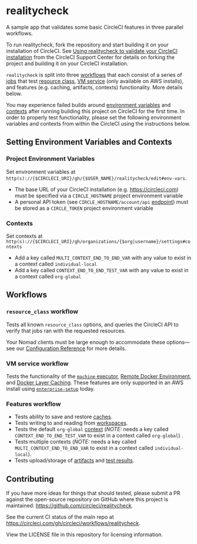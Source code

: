 # realitycheck

A sample app that validates some basic CircleCI features in three parallel workflows.

To run realitycheck, fork the repository and start building it on your installation of CircleCI. See [Using realitycheck to validate your CircleCI installation](https://support.circleci.com/hc/en-us/articles/360011235534) from the CircleCI Support Center for details on forking the project and building it on your CircleCI installation.

`realitycheck` is split into three [workflows](https://circleci.com/docs/2.0/workflows/) that each consist of a series of [jobs](https://circleci.com/docs/2.0/jobs-steps/) that test [resource class](https://circleci.com/docs/2.0/configuration-reference/#resource_class), [VM service](https://circleci.com/docs/2.0/executor-types/#using-machine) (only available on AWS installs), and features (e.g. caching, artifacts, contexts) functionality. More details below.

You may experience failed builds around [environment variables](https://circleci.com/docs/2.0/env-vars/) and [contexts](https://circleci.com/docs/2.0/contexts/) after running building this project on CircleCI for the first time. In order to properly test functionality, please set the following environment variables and contexts from within the CircleCI using the instructions below.

## Setting Environment Variables and Contexts
### Project Environment Variables
Set environment variables at `http(s)://{$CIRCLECI_URI}/gh/{$USER_NAME}/realitycheck/edit#env-vars`.
  
- The base URL of your CircleCI installation (e.g. https://circleci.com) must be specified via a `CIRCLE_HOSTNAME` project environment variable
- A personal API token (see `CIRCLE_HOSTNAME/account/api` [endpoint](https://circleci.com/docs/api/#add-an-api-token)) must be stored as a `CIRCLE_TOKEN` project environment variable

### Contexts
Set contexts at `http(s)://{$CIRCLECI_URI}/gh/organizations/{$org|username}/settings#contexts`
- Add a key called `MULTI_CONTEXT_END_TO_END_VAR` with any value to exist in a context called `individual-local`
- Add a key called `CONTEXT_END_TO_END_TEST_VAR` with any value to exist in a context called `org-global`

## Workflows 
### `resource_class` workflow
Tests all known `resource_class` options, and queries the CircleCI API to verify that jobs ran with the requested resources.

Your Nomad clients must be large enough to accommodate these options—see our [Configuration Reference](https://circleci.com/docs/2.0/configuration-reference/#resource_class) for more details.

### VM service workflow
Tests the functionality  of the [`machine` executor](https://circleci.com/docs/2.0/executor-types/#using-machine), [Remote Docker Environment](https://circleci.com/docs/2.0/building-docker-images), and [Docker Layer Caching](https://circleci.com/docs/2.0/docker-layer-caching). These features are only supported in an AWS install using [`enterprise-setup`](https://github.com/circleci/enterprise-setup) today.

### Features workflow
- Tests ability to save and restore [caches](circleci.com/docs/2.0/caching).
- Tests writing to and reading from [workspaces](https://circleci.com/docs/2.0/workflows/#using-workspaces-to-share-data-among-jobs).
- Tests the default `org-global` [context](https://circleci.com/docs/2.0/contexts) (*NOTE:* needs a key called `CONTEXT_END_TO_END_TEST_VAR` to exist in a context called `org-global`) .
- Tests multiple contexts (*NOTE:* needs a key called `MULTI_CONTEXT_END_TO_END_VAR` to exist in a context called `individual-local`).
- Tests upload/storage of [artifacts](https://circleci.com/docs/2.0/artifacts) and [test results](https://circleci.com/docs/2.0/collect-test-data).


## Contributing
If you have more ideas for things that should tested, please submit a PR against the open-source repository on GitHub where this project is maintained: <https://github.com/circleci/realitycheck>.

See the current CI status of the main repo at <https://circleci.com/gh/circleci/workflows/realitycheck>.

View the LICENSE file in this repository for licensing information.
